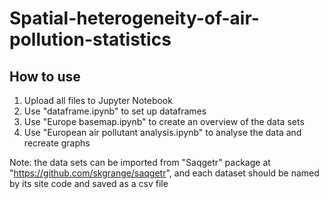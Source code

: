 # Spatial-heterogeneity-of-air-pollution-statistics

## How to use
1. Upload all files to Jupyter Notebook
2. Use "dataframe.ipynb" to set up dataframes
3. Use "Europe basemap.ipynb" to create an overview of the data sets
4. Use "European air pollutant analysis.ipynb" to analyse the data and recreate graphs

Note: the data sets can be imported from "Saqgetr" package at "https://github.com/skgrange/saqgetr", and each dataset should be named by its site code and saved as a csv file
